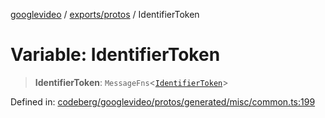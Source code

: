 [googlevideo](../../../README.md) / [exports/protos](../README.md) / IdentifierToken

# Variable: IdentifierToken

> **IdentifierToken**: `MessageFns`\<[`IdentifierToken`](../interfaces/IdentifierToken.md)\>

Defined in: [codeberg/googlevideo/protos/generated/misc/common.ts:199](https://github.com/LuanRT/googlevideo/blob/19854137cadaf49fd755394883dfd7fe5fdaba20/protos/generated/misc/common.ts#L199)
